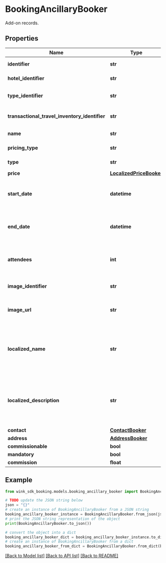 # BookingAncillaryBooker

Add-on records.

## Properties

Name | Type | Description | Notes
------------ | ------------- | ------------- | -------------
**identifier** | **str** | Ancillary identifier | 
**hotel_identifier** | **str** | Hotel identifier | 
**type_identifier** | **str** | Travel blocking identifier | 
**transactional_travel_inventory_identifier** | **str** | Travel blocking identifier | 
**name** | **str** | Name of blocking | 
**pricing_type** | **str** | Pricing type | 
**type** | **str** | Inventory type | 
**price** | [**LocalizedPriceBooker**](LocalizedPriceBooker.md) |  | 
**start_date** | **datetime** | Date start time when reservation was made for. | 
**end_date** | **datetime** | Date end time when reservation was made for. | 
**attendees** | **int** | Number of guests that are part of this reservation. | [default to 1]
**image_identifier** | **str** | Cloudinary image identifier | 
**image_url** | **str** | Absolute URL to image of blocking | 
**localized_name** | **str** | Name of travel blocking in traveler language (if available). Defaults to English. | 
**localized_description** | **str** | Description of travel blocking in traveler language (if available). Defaults to English. | 
**contact** | [**ContactBooker**](ContactBooker.md) |  | 
**address** | [**AddressBooker**](AddressBooker.md) |  | 
**commissionable** | **bool** |  | 
**mandatory** | **bool** |  | 
**commission** | **float** |  | 

## Example

```python
from wink_sdk_booking.models.booking_ancillary_booker import BookingAncillaryBooker

# TODO update the JSON string below
json = "{}"
# create an instance of BookingAncillaryBooker from a JSON string
booking_ancillary_booker_instance = BookingAncillaryBooker.from_json(json)
# print the JSON string representation of the object
print(BookingAncillaryBooker.to_json())

# convert the object into a dict
booking_ancillary_booker_dict = booking_ancillary_booker_instance.to_dict()
# create an instance of BookingAncillaryBooker from a dict
booking_ancillary_booker_from_dict = BookingAncillaryBooker.from_dict(booking_ancillary_booker_dict)
```
[[Back to Model list]](../README.md#documentation-for-models) [[Back to API list]](../README.md#documentation-for-api-endpoints) [[Back to README]](../README.md)


